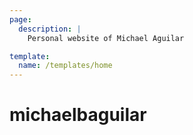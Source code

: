 ```yaml
---
page:
  description: |
    Personal website of Michael Aguilar

template:
  name: /templates/home
---
```


# michaelbaguilar

